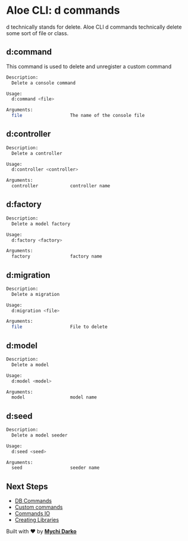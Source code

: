 # Aloe CLI: d commands

d technically stands for delete. Aloe CLI d commands technically delete some sort of file or class.

## d:command

This command is used to delete and unregister a custom command

```sh
Description:
  Delete a console command

Usage:
  d:command <file>

Arguments:
  file                  The name of the console file
```

## d:controller

```sh
Description:
  Delete a controller

Usage:
  d:controller <controller>

Arguments:
  controller            controller name
```

## d:factory

```sh
Description:
  Delete a model factory

Usage:
  d:factory <factory>

Arguments:
  factory               factory name
```

## d:migration

```sh
Description:
  Delete a migration

Usage:
  d:migration <file>

Arguments:
  file                  File to delete
```

## d:model

```sh
Description:
  Delete a model

Usage:
  d:model <model>

Arguments:
  model                 model name
```

## d:seed

```sh
Description:
  Delete a model seeder

Usage:
  d:seed <seed>

Arguments:
  seed                  seeder name
```

## Next Steps

- [DB Commands](/aloe-cli/v/1.1.0-beta/commands/db-commands)
- [Custom commands](/aloe-cli/v/1.1.0-beta/commands/custom)
- [Commands IO](/aloe-cli/v/1.1.0-beta/commands/io)
- [Creating Libraries](/aloe-cli/v/1.1.0-beta/libraries)

Built with ❤ by [**Mychi Darko**](//mychi.netlify.app)
